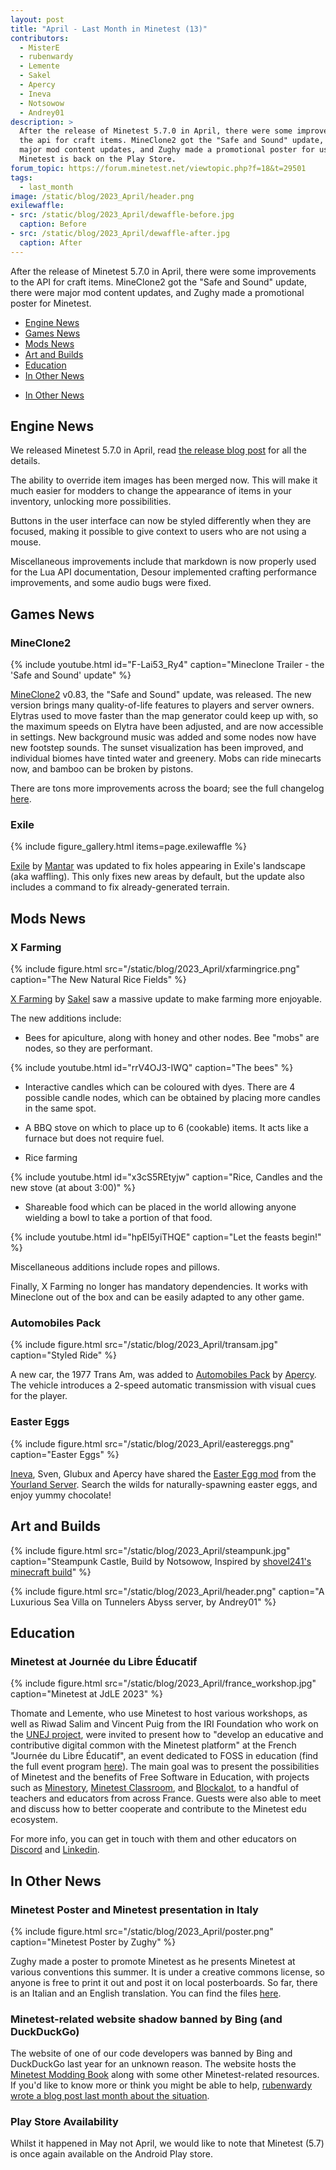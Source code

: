 ```yaml
---
layout: post
title: "April - Last Month in Minetest (13)"
contributors:
  - MisterE
  - rubenwardy
  - Lemente
  - Sakel
  - Apercy
  - Ineva
  - Notsowow
  - Andrey01
description: >
  After the release of Minetest 5.7.0 in April, there were some improvements to
  the api for craft items. MineClone2 got the "Safe and Sound" update, there were
  major mod content updates, and Zughy made a promotional poster for us. Also,
  Minetest is back on the Play Store.
forum_topic: https://forum.minetest.net/viewtopic.php?f=18&t=29501
tags:
  - last_month
image: /static/blog/2023_April/header.png
exilewaffle:
- src: /static/blog/2023_April/dewaffle-before.jpg
  caption: Before
- src: /static/blog/2023_April/dewaffle-after.jpg
  caption: After
---
```


After the release of Minetest 5.7.0 in April, there were some improvements to
the API for craft items. MineClone2 got the "Safe and Sound" update, there were
major mod content updates, and Zughy made a promotional poster for Minetest.

<!-- more -->

- [Engine News](#engine-news)
- [Games News](#games-news)
- [Mods News](#mods-news)
- [Art and Builds](#art-and-builds)
- [Education](#education)
- [In Other News](#in-other-news)
<!-- - [Server News](#server-news) -->
- [In Other News](#in-other-news)

## Engine News

We released Minetest 5.7.0 in April, read
[the release blog post](/2023/04/08/5.7.0-released/) for all the details.

The ability to override item images has been merged now. This will make it
much easier for modders to change the appearance of items in your inventory,
unlocking more possibilities.

Buttons in the user interface can now be styled differently when they are
focused, making it possible to give context to users who are not using a mouse.

Miscellaneous improvements include that markdown is now properly used for the
Lua API documentation, Desour implemented crafting performance improvements, and
some audio bugs were fixed.


## Games News

### MineClone2

{% include youtube.html id="F-Lai53_Ry4" caption="Mineclone Trailer - the 'Safe and Sound' update" %}

[MineClone2](https://content.minetest.net/packages/Wuzzy/mineclone2/) v0.83,
the "Safe and Sound" update, was released. The new version brings many
quality-of-life features to players and server owners. Elytras used to move
faster than the map generator could keep up with, so the maximum speeds on
Elytra have been adjusted, and are now accessible in settings. New background
music was added and some nodes now have new footstep sounds. The sunset
visualization has been improved, and individual biomes have tinted water and
greenery. Mobs can ride minecarts now, and bamboo can be broken by pistons.

There are tons more improvements across the board; see the full changelog
[here](https://forum.minetest.net/viewtopic.php?p=423766#p423766).

### Exile

{% include figure_gallery.html items=page.exilewaffle %}

[Exile](https://content.minetest.net/packages/Mantar/exile/) by
[Mantar](https://content.minetest.net/users/Mantar/) was updated to fix holes
appearing in Exile's landscape (aka waffling). This only fixes new areas by
default, but the update also includes a command to fix already-generated terrain.

## Mods News

### X Farming

{% include figure.html src="/static/blog/2023_April/xfarmingrice.png"
    caption="The New Natural Rice Fields" %}

[X Farming](https://content.minetest.net/packages/SaKeL/x_farming/) by
[Sakel](https://content.minetest.net/users/SaKeL/) saw a massive update to make
farming more enjoyable.

The new additions include:

- Bees for apiculture, along with honey and other nodes. Bee "mobs" are
  nodes, so they are performant.

{% include youtube.html id="rrV4OJ3-IWQ" caption="The bees" %}

- Interactive candles which can be coloured with dyes. There are 4 possible
  candle nodes, which can be obtained by placing more candles in the same spot.

- A BBQ stove on which to place up to 6 (cookable) items. It acts like a furnace but
  does not require fuel.

- Rice farming

{% include youtube.html id="x3cS5REtyjw" caption="Rice, Candles and the new stove (at about 3:00)" %}

- Shareable food which can be placed in the world allowing anyone wielding a
  bowl to take a portion of that food.

{% include youtube.html id="hpEI5yiTHQE" caption="Let the feasts begin!" %}

Miscellaneous additions include ropes and pillows.

Finally, X Farming no longer has mandatory dependencies. It works with Mineclone
out of the box and can be easily adapted to any other game.

### Automobiles Pack

{% include figure.html src="/static/blog/2023_April/transam.jpg"
    caption="Styled Ride" %}

A new car, the 1977 Trans Am, was added to [Automobiles Pack](https://content.minetest.net/packages/apercy/automobiles_pck/) by [Apercy](https://content.minetest.net/users/apercy/). The
vehicle introduces a 2-speed automatic transmission with visual cues for the
player.


### Easter Eggs

{% include figure.html src="/static/blog/2023_April/eastereggs.png"
    caption="Easter Eggs" %}

[Ineva](https://content.minetest.net/users/Ineva/), Sven, Glubux and Apercy have shared the [Easter Egg mod](https://content.minetest.net/packages/Ineva/ostereier/) from the [Yourland Server](https://your-land.de/).
Search the wilds for naturally-spawning easter eggs, and enjoy yummy
chocolate!

## Art and Builds

{% include figure.html src="/static/blog/2023_April/steampunk.jpg"
    caption="Steampunk Castle, Build by Notsowow, Inspired by [shovel241's minecraft build](https://youtu.be/Df01lc4V1TY)" %}

{% include figure.html src="/static/blog/2023_April/header.png"
    caption="A Luxurious Sea Villa on Tunnelers Abyss server, by Andrey01" %}

## Education

### Minetest at Journée du Libre Éducatif

{% include figure.html src="/static/blog/2023_April/france_workshop.jpg"
    caption="Minetest at JdLE 2023" %}

Thomate and Lemente, who use Minetest to host various workshops, as well as
Riwad Salim and Vincent Puig from the IRI Foundation who work on the [UNEJ
project](https://tac93.fr/capacitation/unej), were invited to present how to "develop an educative and contributive
digital common with the Minetest platform" at the French "Journée du Libre
Éducatif", an event dedicated to FOSS in education (find the full event program
[here](https://journee-du-libre-educatif.forge.aeif.fr/programme/#apres-midi)). The main goal was to present the possibilities of Minetest and the
benefits of Free Software in Education, with projects such as [Minestory](http://minetest.wp.ac-dijon.fr/minestory-frise-immersive-de-sites-du-patrimoine-architectural/),
[Minetest Classroom](https://eml.ubc.ca/projects/gamifying-forestry/), and [Blockalot](https://www.blockalot.de/), to a handful of teachers and educators
from across France. Guests were also able to meet and discuss how
to better cooperate and contribute to the Minetest edu ecosystem.

For more info, you can get in touch with them and other educators on
[Discord](https://discord.gg/hUs9xT634S) and [Linkedin](https://www.linkedin.com/groups/7067035/).

<!-- ## Server News -->

## In Other News

### Minetest Poster and Minetest presentation in Italy

{% include figure.html src="/static/blog/2023_April/poster.png"
    caption="Minetest Poster by Zughy" %}

Zughy made a poster to promote Minetest as he presents Minetest at various
conventions this summer. It is under a creative commons license, so anyone is
free to print it out and post it on local posterboards. So far, there is an
Italian and an English translation. You can find the files [here](https://gitlab.com/marco_a/minetest-flyer-poster).

### Minetest-related website shadow banned by Bing (and DuckDuckGo)

The website of one of our code developers was banned by Bing and DuckDuckGo last
year for an unknown reason. The website hosts the
[Minetest Modding Book](https://rubenwardy.com/minetest_modding_book/) along
with some other Minetest-related resources. If you'd like to know more or think
you might be able to help,
[rubenwardy wrote a blog post last month about the situation](https://blog.rubenwardy.com/2023/04/26/bing-ban/).

### Play Store Availability

Whilst it happened in May not April, we would like to note that Minetest (5.7)
is once again available on the Android Play store.
